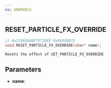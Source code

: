 ```yaml
---
ns: GRAPHICS
---
```

## RESET_PARTICLE_FX_OVERRIDE

```c
// 0x274B3DABF7E72DEF 0x9E8D8B72
void RESET_PARTICLE_FX_OVERRIDE(char* name);
```

```
Resets the effect of SET_PARTICLE_FX_OVERRIDE
```

## Parameters
* **name**:
